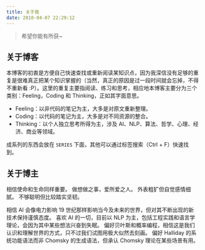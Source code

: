 ```yaml
---
title: 关于我
date: 2018-04-07 22:29:12
---
```


>希望你能有所获~

## 关于博客

本博客的初衷是方便自己快速查找或重新阅读某知识点，因为我深信没有足够的重复是很难真正把某个知识掌握的（当然，真正的原因是过一段时间就会忘掉，不得不重新看 :P）。这里的重复主要指阅读、练习和思考，相应地本博客主要分为三个类别：Feeling，Coding 和 Thinking，正如其字面意思。

- Feeling：以非代码的笔记为主，大多是对原文重新整理。
- Coding：以代码的笔记为主，大多是对不同资源的整合。
- Thinking：以个人独立思考所得为主，涉及 AI、NLP、算法、哲学、心理、经济、商业等领域。

成系列的东西会放在 `SERIES` 下面，其他可以通过标签搜索（Ctrl + F）快速找到。

## 关于博主

相信使命和生命同样重要。
做想做之事，爱所爱之人。
外表粗犷但自觉感情细腻。
不够聪明但比较踏实坚韧。

相信 AI 会像电力影响 19 世纪那样影响当今及未来的世界，但对其不断出现的新技术保持谨慎态度。
喜欢 AI 的一切，目前以 NLP 为主，包括工程实践和语言学理论，会因为其中某些想法兴奋到失眠。
偏好贝叶斯和概率编程，相信这是我们认识和理解世界的方式，只不过我们试图用极大似然去刻画。
偏好 Halliday 的系统功能语法而非 Chomsky 的生成语法，但承认 Chomsky 理论在某些场景有用。

